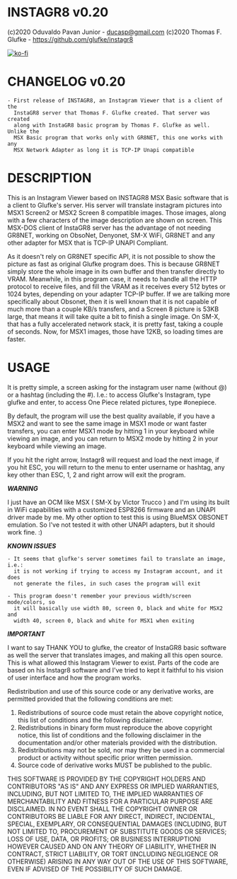 # INSTAGR8 v0.20

(c)2020 Oduvaldo Pavan Junior - ducasp@gmail.com
(c)2020 Thomas F. Glufke - https://github.com/glufke/instagr8

[![ko-fi](https://ko-fi.com/img/githubbutton_sm.svg)](https://ko-fi.com/R6R2BRGX6)
# CHANGELOG v0.20

	- First release of INSTAGR8, an Instagram Viewer that is a client of the
	  InstaGR8 server that Thomas F. Glufke created. That server was created
	  along with InstaGR8 basic program by Thomas F. Glufke as well. Unlike the
	  MSX Basic program that works only with GR8NET, this one works with any 
	  MSX Network Adapter as long it is TCP-IP Unapi compatible

# DESCRIPTION

This is an Instagram Viewer based on INSTAGR8 MSX Basic software that is a
client to Glufke's server. His server will translate instagram pictures into
MSX1 Screen2 or MSX2 Screen 8 compatible images. Those images, along with a
few characters of the image description are shown on screen. This MSX-DOS
client of InstaGR8 server has the advantage of not needing GR8NET, working on
ObsoNet, Denyonet, SM-X WiFi, GR8NET and any other adapter for MSX that is 
TCP-IP UNAPI Compliant.
	
As it doesn't rely on GR8NET specific API, it is not possible to show the 
picture as fast as original Glufke program does. This is because GR8NET simply 
store the whole image in its own buffer and then transfer directly to VRAM. 
Meanwhile, in this program case, it needs to handle all the HTTP protocol to 
receive files, and fill the VRAM as it receives every 512 bytes or 1024 bytes, 
depending on your adapter TCP-IP buffer. If we are talking more specifically 
about Obsonet, then it is well known that it is not capable of much more than a
couple KB/s transfers, and a Screen 8 picture is 53KB large, that means it will
take quite a bit to finish a single image. On SM-X, that has a fully 
accelerated network stack, it is pretty fast, taking a couple of seconds. Now,
for MSX1 images, those have 12KB, so loading times are faster.

# USAGE

It is pretty simple, a screen asking for the instagram user name (without @) or
a hashtag (including the #). I.e.: to access Glufke's Instagram, type glufke 
and enter, to access One Piece related pictures, type #onepiece.

By default, the program will use the best quality available, if you have a MSX2
and want to see the same image in MSX1 mode or want faster transfers, you can
enter MSX1 mode by hitting 1 in your keyboard while viewing an image, and you
can return to MSX2 mode by hitting 2 in your keyboard while viewing an image.

If you hit the right arrow, Instagr8 will request and load the next image, if
you hit ESC, you will return to the menu to enter username or hashtag, any key
other than ESC, 1, 2 and right arrow will exit the program.

***WARNING***

I just have an OCM like MSX ( SM-X by Victor Trucco ) and I'm using its built
in WiFi capabilities with a customized ESP8266 firmware and an UNAPI driver 
made by me. My other option to test this is using BlueMSX OBSONET emulation. So
I've not tested it with other UNAPI adapters, but it should work fine. :)

***KNOWN ISSUES***

	- It seems that glufke's server sometimes fail to translate an image, i.e.:
	  it is not working if trying to access my Instagram account, and it does
	  not generate the files, in such cases the program will exit
	  
	- This program doesn't remember your previous width/screen mode/colors, so
	  it will basically use width 80, screen 0, black and white for MSX2 and 
	  width 40, screen 0, black and white for MSX1 when exiting

***IMPORTANT***

I want to say THANK YOU to glufke, the creator of InstaGR8 basic software as 
well the server that translates images, and making all this open source. This
is what allowed this Instagram Viewer to exist. Parts of the code are based
on his Instagr8 software and I've tried to kept it faithful to his vision of
user interface and how the program works.

Redistribution and use of this source code or any derivative works, are
permitted provided that the following conditions are met:

1. Redistributions of source code must retain the above copyright notice,
   this list of conditions and the following disclaimer.
2. Redistributions in binary form must reproduce the above copyright
   notice, this list of conditions and the following disclaimer in the
   documentation and/or other materials provided with the distribution.
3. Redistributions may not be sold, nor may they be used in a commercial
   product or activity without specific prior written permission.
4. Source code of derivative works MUST be published to the public.

THIS SOFTWARE IS PROVIDED BY THE COPYRIGHT HOLDERS AND CONTRIBUTORS
"AS IS" AND ANY EXPRESS OR IMPLIED WARRANTIES, INCLUDING, BUT NOT LIMITED
TO, THE IMPLIED WARRANTIES OF MERCHANTABILITY AND FITNESS FOR A PARTICULAR
PURPOSE ARE DISCLAIMED. IN NO EVENT SHALL THE COPYRIGHT OWNER OR
CONTRIBUTORS BE LIABLE FOR ANY DIRECT, INDIRECT, INCIDENTAL, SPECIAL,
EXEMPLARY, OR CONSEQUENTIAL DAMAGES (INCLUDING, BUT NOT LIMITED TO,
PROCUREMENT OF SUBSTITUTE GOODS OR SERVICES; LOSS OF USE, DATA, OR PROFITS;
OR BUSINESS INTERRUPTION) HOWEVER CAUSED AND ON ANY THEORY OF LIABILITY,
WHETHER IN CONTRACT, STRICT LIABILITY, OR TORT (INCLUDING NEGLIGENCE OR
OTHERWISE) ARISING IN ANY WAY OUT OF THE USE OF THIS SOFTWARE, EVEN IF
ADVISED OF THE POSSIBILITY OF SUCH DAMAGE.
